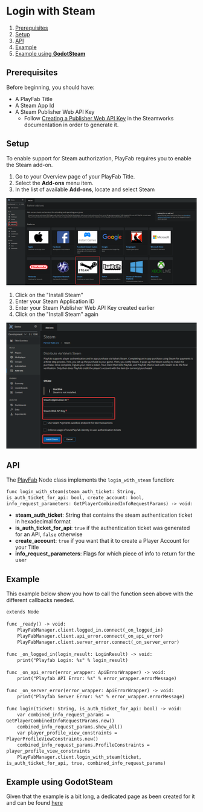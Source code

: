 # Login with Steam

1. [Prerequisites](#prerequisites)
2. [Setup](#setup)
3. [API](#api)
4. [Example](#example)
5. [Example using **GodotSteam**](#example-using-godotsteam)

## Prerequisites

Before beginning, you should have:
- A PlayFab Title
- A Steam App Id
- A Steam Publisher Web API Key
    - Follow [Creating a Publisher Web API Key](https://partner.steamgames.com/doc/webapi_overview/auth#create_publisher_key) in the Steamworks documentation in order to generate it.

## Setup

To enable support for Steam authorization, PlayFab requires you to enable the Steam add-on.

1. Go to your Overview page of your PlayFab Title.
2. Select the **Add-ons** menu item.
3. In the list of available **Add-ons**, locate and select Steam

![Login Steam Setup 1](/docs/images/login-steam-setup-1.png)

1. Click on the "Install Steam"
1. Enter your Steam Application ID
2. Enter your Steam Publisher Web API Key created earlier
3. Click on the "Install Steam" again

![Login Steam Setup 3](/docs/images/login-steam-setup-2.png)

## API

The [PlayFab](/addons/godot-playfab/PlayFab.gd) Node class implements the `login_with_steam` function:

```gdscript
func login_with_steam(steam_auth_ticket: String, is_auth_ticket_for_api: bool, create_account: bool, info_request_parameters: GetPlayerCombinedInfoRequestParams) -> void:
```

- **steam_auth_ticket**: String that contains the steam authentication ticket in hexadecimal format
- **is_auth_ticket_for_api**: `true` if the authentication ticket was generated for an API, `false` otherwise
- **create_account**: `true` if you want that it to create a Player Account for your Title
- **info_request_parameters**: Flags for which piece of info to return for the user

## Example

This example below show you how to call the function seen above with the different callbacks needed.

```gdscript
extends Node

func _ready() -> void:
    PlayFabManager.client.logged_in.connect(_on_logged_in)
    PlayFabManager.client.api_error.connect(_on_api_error)
    PlayFabManager.client.server_error.connect(_on_server_error)

func _on_logged_in(login_result: LoginResult) -> void:
    print("Playfab Login: %s" % login_result)

func _on_api_error(error_wrapper: ApiErrorWrapper) -> void:
    print("Playfab API Error: %s" % error_wrapper.errorMessage)

func _on_server_error(error_wrapper: ApiErrorWrapper) -> void:
    print("Playfab Server Error: %s" % error_wrapper.errorMessage)

func login(ticket: String, is_auth_ticket_for_api: bool) -> void:
    var combined_info_request_params = GetPlayerCombinedInfoRequestParams.new()
    combined_info_request_params.show_all()
    var player_profile_view_constraints = PlayerProfileViewConstraints.new()
    combined_info_request_params.ProfileConstraints = player_profile_view_constraints
    PlayFabManager.client.login_with_steam(ticket, is_auth_ticket_for_api, true, combined_info_request_params)
```

## Example using **GodotSteam**

Given that the example is a bit long, a dedicated page as been created for it and can be found [here](login-steam-godotsteam.md)
